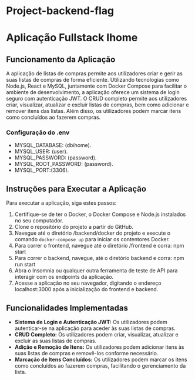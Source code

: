 # Project-backend-flag

# Aplicação Fullstack Ihome

## Funcionamento da Aplicação

A aplicação de listas de compras permite aos utilizadores criar e gerir as suas listas de compras de forma eficiente. Utilizando tecnologias como Node.js, React e MySQL, juntamente com Docker Compose para facilitar o ambiente de desenvolvimento, a aplicação oferece um sistema de login seguro com autenticação JWT. O CRUD completo permite aos utilizadores criar, visualizar, atualizar e excluir listas de compras, bem como adicionar e remover itens das listas. Além disso, os utilizadores podem marcar itens como concluídos ao fazerem compras.

### Configuração do .env 

- MYSQL_DATABASE: (dbihome).
- MYSQL_USER: (user).
- MYSQL_PASSWORD: (password).
- MYSQL_ROOT_PASSWORD: (password).
- MYSQL_PORT:(3306).

## Instruções para Executar a Aplicação

Para executar a aplicação, siga estes passos:

1. Certifique-se de ter o Docker, o Docker Compose e Node.js instalados no seu computador.
2. Clone o repositório do projeto a partir do GitHub.
3. Navegue até o diretório /backend/docker do projeto e execute o comando `docker-compose up` para iniciar os contentores Docker.
4. Para correr o frontend, navegue até o diretório /frontend  e corra: npm start
5. Para correr o backend, navegue, até o diretório backend e corra: npm run start
6. Abra o Insomnia ou qualquer outra ferramenta de teste de API para interagir com os endpoints da aplicação.
7. Acesse a aplicação no seu navegador, digitando o endereço localhost:3000 após a inicialização do frontend e backend.


## Funcionalidades Implementadas

- **Sistema de Login e Autenticação JWT:** Os utilizadores podem autenticar-se na aplicação para aceder às suas listas de compras.
- **CRUD Completo:** Os utilizadores podem criar, visualizar, atualizar e excluir as suas listas de compras.
- **Adição e Remoção de Itens:** Os utilizadores podem adicionar itens às suas listas de compras e removê-los conforme necessário.
- **Marcação de Itens Concluídos:** Os utilizadores podem marcar os itens como concluídos ao fazerem compras, facilitando o gerenciamento da lista.
